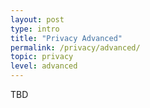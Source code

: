 ```yaml
---
layout: post
type: intro
title: "Privacy Advanced"
permalink: /privacy/advanced/
topic: privacy
level: advanced
---
```


TBD
